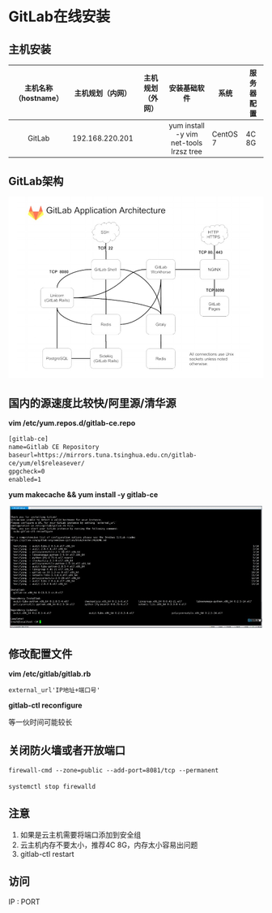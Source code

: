 # GitLab在线安装

## 主机安装

| **主机名称**（hostname） | **主机规划**（内网） | **主机规划**（外网） |            **安装基础软件**             | **系统** | 服务器配置 |
| :----------------------: | -------------------- | -------------------- | :-------------------------------------: | -------- | ---------- |
|          GitLab          | 192.168.220.201      |                      | yum install -y vim net-tools lrzsz tree | CentOS 7 | 4C 8G      |

## GitLab架构

![](./images/1.jpg)

## 国内的源速度比较快/阿里源/清华源

**vim /etc/yum.repos.d/gitlab-ce.repo**

```shell
[gitlab-ce] 
name=Gitlab CE Repository 
baseurl=https://mirrors.tuna.tsinghua.edu.cn/gitlab-ce/yum/el$releasever/ 
gpgcheck=0 
enabled=1
```

**yum makecache && yum install -y gitlab-ce**

![](./images/2.jpg)

## 修改配置文件

**vim /etc/gitlab/gitlab.rb**

```shell
external_url'IP地址+端口号'
```

**gitlab-ctl reconfigure**

等一伙时间可能较长

## 关闭防火墙或者开放端口

```shell
firewall-cmd --zone=public --add-port=8081/tcp --permanent

systemctl stop firewalld
```

## 注意

1. 如果是云主机需要将端口添加到安全组
2. 云主机内存不要太小，推荐4C 8G，内存太小容易出问题
3. gitlab-ctl restart

## 访问

 IP : PORT